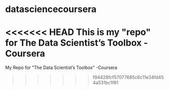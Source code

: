 # datasciencecoursera
<<<<<<< HEAD
This is my "repo" for The Data Scientist’s Toolbox - Coursera
=======
My Repo for "The Data Scientist’s Toolbox" -Coursera
>>>>>>> f94428fcf57077685c6c11e34fd454a531bc1f81
